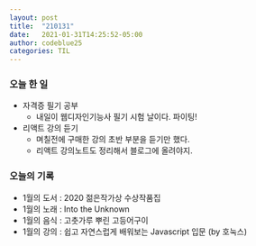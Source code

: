 ```yaml
---
layout: post
title:  "210131"
date:   2021-01-31T14:25:52-05:00
author: codeblue25
categories: TIL
---
```


<h3>오늘 한 일</h3>

* 자격증 필기 공부
  * 내일이 웹디자인기능사 필기 시험 날이다. 파이팅!
* 리액트 강의 듣기
  * 며칠전에 구매한 강의 초반 부분을 듣기만 했다.
  * 리액트 강의노트도 정리해서 블로그에 올려야지.

  
<h3>오늘의 기록</h3>

* 1월의 도서 : 2020 젊은작가상 수상작품집
* 1월의 노래 : Into the Unknown
* 1월의 음식 : 고춧가루 뿌린 고등어구이
* 1월의 강의 : 쉽고 자연스럽게 배워보는 Javascript 입문 (by 호눅스)